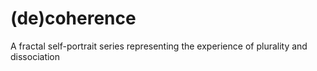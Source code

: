 # (de)coherence
A fractal self-portrait series representing the experience of plurality and dissociation
